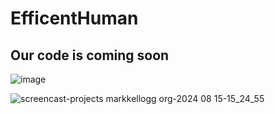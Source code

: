 # EfficentHuman
## Our code is coming soon
![image](https://github.com/user-attachments/assets/b2a0ccfc-a56d-4413-bcbb-5860336519a2)

![screencast-projects markkellogg org-2024 08 15-15_24_55](https://github.com/user-attachments/assets/db49bc67-632b-4d21-8fd1-7bae8c9bbbfc)
